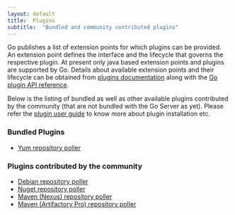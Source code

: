 ```yaml
---
layout: default
title:  Plugins
subtitle:  "Bundled and community contributed plugins"
---
```


Go publishes a list of extension points for which plugins can be provided. An extension point defines the interface and the lifecycle that governs the respective plugin.
At present only java based extension points and plugins are supported by Go.
Details about available extension points and their lifecycle can be obtained from <a href="http://www.thoughtworks.com/products/docs/go/current/help/go_plugins_basics.html">plugins documentation</a> along with the <a href="http://www.thoughtworks.com/products/docs/go/current/help/resources/javadoc/index.html">Go plugin API reference</a>.


Below is the listing of bundled as well as other available plugins contributed by the community (that are not bundled with the Go Server as yet). 
Please refer the <a href="http://www.thoughtworks.com/products/docs/go/current/help/plugin_user_guide.html">plugin user guide</a> to know more about plugin installation etc. 

### Bundled Plugins
- <a href="https://github.com/gocd/go-plugins/tree/master/yum-plugin">Yum repository poller</a>

### Plugins contributed by the community

- <a href="https://github.com/srinivasupadhya/deb-repo-poller">Debian repository poller</a>
- <a href="https://github.com/ThoughtWorksInc/go-nuget-poller-plugin/">Nuget repository poller</a>
- <a href="https://github.com/ThoughtWorksInc/go-maven-poller">Maven (Nexus) repository poller</a>
- <a href="https://github.com/ThoughtWorksInc/go-artifactory-poller">Maven (Artifactory Pro) repository poller</a>

